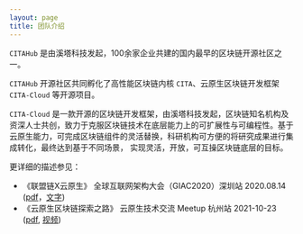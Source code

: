 ```yaml
---
layout: page
title: 团队介绍
---
```


`CITAHub` 是由溪塔科技发起，100余家企业共建的国内最早的区块链开源社区之一。

`CITAHub` 开源社区共同孵化了高性能区块链内核 `CITA`、云原生区块链开发框架 `CITA-Cloud` 等开源项目。

`CITA-Cloud` 是一款开源的区块链开发框架，由溪塔科技发起，区块链知名机构及资深人士共创，致力于克服区块链技术在底层能力上的可扩展性与可编程性。基于云原生能力，可完成区块链组件的灵活替换，科研机构可方便的将研究成果进行集成转化，最终达到基于不同场景， 实现灵活，开放，可互操区块链底层的目标。

更详细的描述参见：
- 《联盟链X云原生》 全球互联网架构大会（GIAC2020）深圳站 2020.08.14  ([pdf](talks/Blockchain-CloudNative.pdf)，[文字](https://github.com/cita-cloud/rfcs/blob/master/rfcs/0001-positioning/0001-positioning.md))
- 《云原生区块链探索之路》 云原生技术交流 Meetup 杭州站 2021-10-23 ([pdf](talks/cloud-native-blockchain.pdf), [视频](https://www.bilibili.com/video/BV1Sb4y1h7eb))
